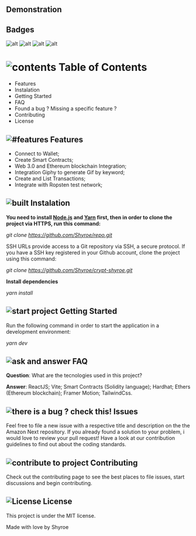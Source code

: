 ## Demonstration

## Badges

![alt](https://img.shields.io/badge/author-Shyroe-orange)
![alt](https://img.shields.io/badge/languages-4-orange)
![alt](https://img.shields.io/github/contributors/Shyroe/portfolio-saved.svg?style=flat&color=orange)
![alt](https://img.shields.io/github/forks/Shyroe/portfolio-saved.svg?color=orange)

# ![contents](https://img.icons8.com/color/40/000000/pin.png) Table of Contents

- Features
- Instalation
- Getting Started
- FAQ
- Found a bug ? Missing a specific feature ?
- Contributing
- License

## ![#features](https://img.icons8.com/color/30/000000/rocket.png) Features

- Connect to Wallet;
- Create Smart Contracts;
- Web 3.0 and Ethereum blockchain Integration;
- Integration Giphy to generate Gif by keyword;
- Create and List Transactions;
- Integrate with Ropsten test network;

## ![built](https://img.icons8.com/color/30/000000/maintenance.png) Instalation

**You need to install [Node.js](https://nodejs.org/en/download/) and [Yarn](https://yarnpkg.com/) first, then in order to clone the project via HTTPS, run this command:**

_git clone https://github.com/Shyroe/repo.git_

SSH URLs provide access to a Git repository via SSH, a secure protocol. If you have a SSH key registered in your Github account, clone the project using this command:

_git clone https://github.com/Shyroe/crypt-shyroe.git_

**Install dependencies**

_yarn install_

## ![start project](https://img.icons8.com/color/30/000000/running--v1.png) Getting Started

Run the following command in order to start the application in a development environment:

_yarn dev_

## ![ask and answer](https://img.icons8.com/nolan/30/faq.png) FAQ

**Question**: What are the tecnologies used in this project?

**Answer**: ReactJS; Vite; Smart Contracts (Solidity language); Hardhat; Ethers (Ethereum blockchain); Framer Motion; TailwindCss.

## ![there is a bug ? check this!](https://img.icons8.com/color/30/000000/mental-state.png) Issues

Feel free to file a new issue with a respective title and description on the the Amazon Next repository. If you already found a solution to your problem, i would love to review your pull request! Have a look at our contribution guidelines to find out about the coding standards.

## ![contribute to project](https://img.icons8.com/color/30/000000/hashtag-2.png) Contributing

Check out the contributing page to see the best places to file issues, start discussions and begin contributing.

## ![License](https://img.icons8.com/color/30/000000/book.png) License

This project is under the MIT license.

Made with love by Shyroe